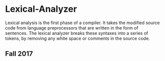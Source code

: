 # Lexical-Analyzer
Lexical analysis is the first phase of a compiler. It takes the modified source code from language preprocessors that are written in the form of sentences. The lexical analyzer breaks these syntaxes into a series of tokens, by removing any white space or comments in the source code.



## Fall 2017
